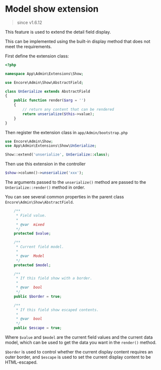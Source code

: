# Model show extension

> since v1.6.12

This feature is used to extend the detail field display.

This can be implemented using the built-in display method that does not meet the requirements.

First define the extension class:

```php
<?php

namespace App\Admin\Extensions\Show;

use Encore\Admin\Show\AbstractField;

class UnSerialize extends AbstractField
{
    public function render($arg = '')
    {
        // return any content that can be rendered
        return unserialize($this->value);
    }
}
```

Then register the extension class in `app/Admin/bootstrap.php`

```php
use Encore\Admin\Show;
use App\Admin\Extensions\Show\UnSerialize;

Show::extend('unserialize', UnSerialize::class);
```

Then use this extension in the controller

```php
$show->column()->unserialize('xxx');
```

The arguments passed to the `unserialize()` method are passed to the `UnSerialize::render()` method in order.

You can see several common properties in the parent class `Encore\Admin\Show\AbstractField`.

```php
    /**
     * Field value.
     *
     * @var  mixed
     */
    protected $value;

    /**
     * Current field model.
     *
     * @var  Model
     */
    protected $model;

    /**
     * If this field show with a border.
     *
     * @var  bool
     */
    public $border = true;

    /**
     * If this field show escaped contents.
     *
     * @var  bool
     */
    public $escape = true;
```

Where `$value` and `$model` are the current field values ​​and the current data model, which can be used to get the data you want in the `render()` method.

`$border` is used to control whether the current display content requires an outer border, and `$escape` is used to set the current display content to be HTML-escaped.
